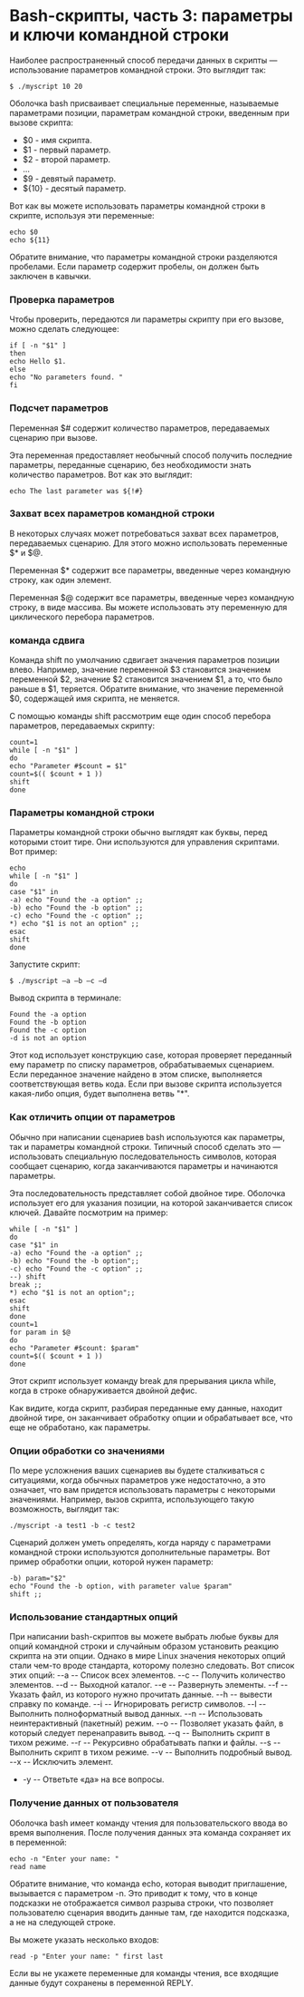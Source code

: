 # Bash-скрипты, часть 3: параметры и ключи командной строки

Наиболее распространенный способ передачи данных в скрипты — использование параметров командной строки. Это выглядит так:
```shell
$ ./myscript 10 20
```

Оболочка bash присваивает специальные переменные, называемые параметрами позиции, параметрам командной строки, введенным при вызове скрипта:
- $0 - имя скрипта.
- $1 - первый параметр.
- $2 - второй параметр.
- ...
- $9 - девятый параметр.
- ${10} - десятый параметр.

Вот как вы можете использовать параметры командной строки в скрипте, используя эти переменные:
```shell
echo $0
echo ${11}
```

Обратите внимание, что параметры командной строки разделяются пробелами. Если параметр содержит пробелы, он должен быть заключен в кавычки.

### Проверка параметров

Чтобы проверить, передаются ли параметры скрипту при его вызове, можно сделать следующее:
```shell
if [ -n "$1" ]
then
echo Hello $1.
else
echo "No parameters found. "
fi
```

### Подсчет параметров

Переменная $# содержит количество параметров, передаваемых сценарию при вызове.

Эта переменная предоставляет необычный способ получить последние параметры, переданные сценарию, без необходимости знать количество параметров. Вот как это выглядит:
```shell
echo The last parameter was ${!#}
```

### Захват всех параметров командной строки

В некоторых случаях может потребоваться захват всех параметров, передаваемых сценарию. Для этого можно использовать переменные $* и $@.

Переменная $* содержит все параметры, введенные через командную строку, как один элемент.

Переменная $@ содержит все параметры, введенные через командную строку, в виде массива. Вы можете использовать эту переменную для циклического перебора параметров.

### команда сдвига

Команда shift по умолчанию сдвигает значения параметров позиции влево. Например, значение переменной $3 становится значением переменной $2, значение $2 становится значением $1, а то, что было раньше в $1, теряется. Обратите внимание, что значение переменной $0, содержащей имя скрипта, не меняется.

С помощью команды shift рассмотрим еще один способ перебора параметров, передаваемых скрипту:
```shell
count=1
while [ -n "$1" ]
do
echo "Parameter #$count = $1"
count=$(( $count + 1 ))
shift
done
```

### Параметры командной строки

Параметры командной строки обычно выглядят как буквы, перед которыми стоит тире.
Они используются для управления скриптами. Вот пример:
```shell
echo
while [ -n "$1" ]
do
case "$1" in
-a) echo "Found the -a option" ;;
-b) echo "Found the -b option" ;;
-c) echo "Found the -c option" ;;
*) echo "$1 is not an option" ;;
esac
shift
done
```

Запустите скрипт:
```shell
$ ./myscript –a –b –c –d
```

Вывод скрипта в терминале:
```shell
Found the -a option
Found the -b option
Found the -c option
-d is not an option
```

Этот код использует конструкцию case, которая проверяет переданный ему параметр по списку параметров, обрабатываемых сценарием.
Если переданное значение найдено в этом списке, выполняется соответствующая ветвь кода. Если при вызове скрипта используется какая-либо опция, будет выполнена ветвь "*".

### Как отличить опции от параметров

Обычно при написании сценариев bash используются как параметры, так и параметры командной строки. Типичный способ сделать это — использовать специальную последовательность символов, которая сообщает сценарию, когда заканчиваются параметры и начинаются параметры.

Эта последовательность представляет собой двойное тире. Оболочка использует его для указания позиции, на которой заканчивается список ключей. Давайте посмотрим на пример:
```shell
while [ -n "$1" ]
do
case "$1" in
-a) echo "Found the -a option" ;;
-b) echo "Found the -b option";;
-c) echo "Found the -c option" ;;
--) shift
break ;;
*) echo "$1 is not an option";;
esac
shift
done
count=1
for param in $@
do
echo "Parameter #$count: $param"
count=$(( $count + 1 ))
done
```

Этот скрипт использует команду break для прерывания цикла while, когда в строке обнаруживается двойной дефис.

Как видите, когда скрипт, разбирая переданные ему данные, находит двойной тире, он заканчивает обработку опции и обрабатывает все, что еще не обработано, как параметры.

### Опции обработки со значениями

По мере усложнения ваших сценариев вы будете сталкиваться с ситуациями, когда обычных параметров уже недостаточно, а это означает, что вам придется использовать параметры с некоторыми значениями.
Например, вызов скрипта, использующего такую возможность, выглядит так:
```shell
./myscript -a test1 -b -c test2
```

Сценарий должен уметь определять, когда наряду с параметрами командной строки используются дополнительные параметры.
Вот пример обработки опции, которой нужен параметр:
```shell
-b) param="$2"
echo "Found the -b option, with parameter value $param"
shift ;;
```

### Использование стандартных опций

При написании bash-скриптов вы можете выбрать любые буквы для опций командной строки и случайным образом установить реакцию скрипта на эти опции. Однако в мире Linux значения некоторых опций стали чем-то вроде стандарта, которому полезно следовать. Вот список этих опций:
--a -- Список всех элементов.
--c -- Получить количество элементов.
--d -- Выходной каталог.
--e -- Развернуть элементы.
--f -- Указать файл, из которого нужно прочитать данные.
--h -- вывести справку по команде.
--i -- Игнорировать регистр символов.
--l -- Выполнить полноформатный вывод данных.
--n -- Использовать неинтерактивный (пакетный) режим.
--o -- Позволяет указать файл, в который следует перенаправить вывод.
--q -- Выполнить скрипт в тихом режиме.
--r -- Рекурсивно обрабатывать папки и файлы.
--s -- Выполнить скрипт в тихом режиме.
--v -- Выполнить подробный вывод.
--x -- Исключить элемент.
- -y -- Ответьте «да» на все вопросы.

### Получение данных от пользователя

Оболочка bash имеет команду чтения для пользовательского ввода во время выполнения. После получения данных эта команда сохраняет их в переменной:
```shell
echo -n "Enter your name: "
read name
```

Обратите внимание, что команда echo, которая выводит приглашение, вызывается с параметром -n. Это приводит к тому, что в конце подсказки не отображается символ разрыва строки, что позволяет пользователю сценария вводить данные там, где находится подсказка, а не на следующей строке.

Вы можете указать несколько входов:
```shell
read -p "Enter your name: " first last
```

Если вы не укажете переменные для команды чтения, все входящие данные будут сохранены в переменной REPLY.